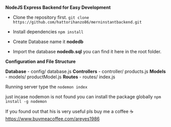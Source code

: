**NodeJS Express Backend  for Easy Development**

 - Clone the repository first.
    `git clone https://github.com/hattorihanzo86/merninstantbackend.git`

 - Install dependencies 
 `npm install`

 - Create Database name it **nodedb**
- Import the database **nodedb.sql** you can find it here in the root folder.

**Configuration and File Structure**

 **Database** 	- config/ database.js 
**Controllers** - controller/ products.js 
**Models**    - models/ productModel.js 
**Routes**    - routes/ index.js 

Running server type the  `nodemon index`

just incase nodemon is not found 
you can install the package globally `npm install -g nodemon`

If you found out that his is very useful pls buy me a coffee  :coffee:
https://www.buymeacoffee.com/areyes1986



